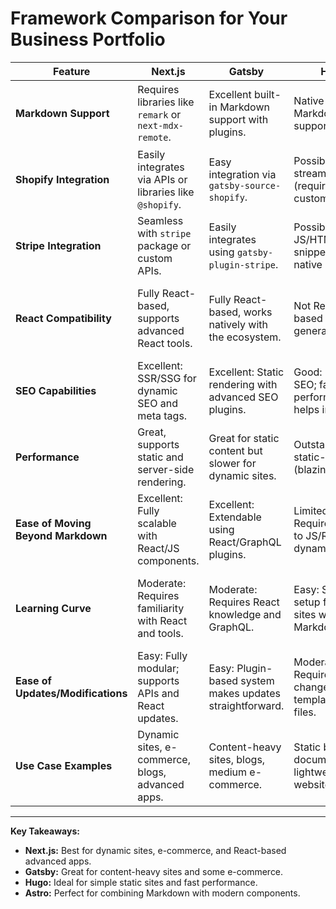 
# Framework Comparison for Your Business Portfolio

| **Feature**                     | **Next.js**                                               | **Gatsby**                                              | **Hugo**                                                | **Astro**                                              |
|----------------------------------|----------------------------------------------------------|--------------------------------------------------------|--------------------------------------------------------|--------------------------------------------------------|
| **Markdown Support**             | Requires libraries like `remark` or `next-mdx-remote`.   | Excellent built-in Markdown support with plugins.       | Native Markdown support.                               | Native Markdown support with advanced flexibility.     |
| **Shopify Integration**          | Easily integrates via APIs or libraries like `@shopify`.| Easy integration via `gatsby-source-shopify`.           | Possible but less streamlined (requires custom JS).    | Possible but requires external integrations.           |
| **Stripe Integration**           | Seamless with `stripe` package or custom APIs.           | Easily integrates using `gatsby-plugin-stripe`.         | Possible via JS/HTML snippets, less native support.    | Possible via custom scripts or serverless functions.   |
| **React Compatibility**          | Fully React-based, supports advanced React tools.        | Fully React-based, works natively with the ecosystem.   | Not React-based (static generator).                   | Supports React components alongside other frameworks.  |
| **SEO Capabilities**             | Excellent: SSR/SSG for dynamic SEO and meta tags.        | Excellent: Static rendering with advanced SEO plugins.  | Good: Basic SEO; fast performance helps indirectly.    | Great: Highly customizable, static-first for speed.    |
| **Performance**                  | Great, supports static and server-side rendering.        | Great for static content but slower for dynamic sites.  | Outstanding for static-only sites (blazing fast).      | Outstanding for static sites, optimized for speed.     |
| **Ease of Moving Beyond Markdown**| Excellent: Fully scalable with React/JS components.      | Excellent: Extendable using React/GraphQL plugins.      | Limited: Requires shifting to JS/React for dynamic needs.| Excellent: Combine Markdown with JS/React components.  |
| **Learning Curve**               | Moderate: Requires familiarity with React and tools.     | Moderate: Requires React knowledge and GraphQL.         | Easy: Simpler setup for static sites with Markdown.    | Easy to Moderate: Combines simplicity with flexibility.|
| **Ease of Updates/Modifications**| Easy: Fully modular; supports APIs and React updates.    | Easy: Plugin-based system makes updates straightforward.| Moderate: Requires changes in templates/config files. | Easy: Modular design with support for multiple tools.  |
| **Use Case Examples**            | Dynamic sites, e-commerce, blogs, advanced apps.         | Content-heavy sites, blogs, medium e-commerce.          | Static blogs, documentation, lightweight websites.     | Blogs, static sites with dynamic flexibility.          |

---

**Key Takeaways:**
- **Next.js:** Best for dynamic sites, e-commerce, and React-based advanced apps.
- **Gatsby:** Great for content-heavy sites and some e-commerce. 
- **Hugo:** Ideal for simple static sites and fast performance.
- **Astro:** Perfect for combining Markdown with modern components.

